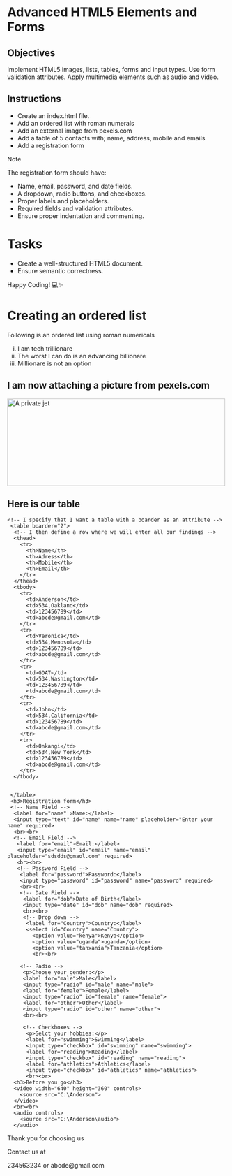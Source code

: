 # Advanced HTML5 Elements and Forms

## Objectives
Implement HTML5 images, lists, tables, forms and input types.
Use form validation attributes.
Apply multimedia elements such as audio and video.

## Instructions

- Create an index.html file.
- Add an ordered list with roman numerals
- Add an external image from pexels.com
- Add a table of 5 contacts with; name, address, mobile and emails
- Add a registration form

>[!NOTE]
>  The registration form should have:
>- Name, email, password, and date fields.
>- A dropdown, radio buttons, and checkboxes.
>- Proper labels and placeholders.
>- Required fields and validation attributes.
>- Ensure proper indentation and commenting.
 
# Tasks
- Create a well-structured HTML5 document.
- Ensure semantic correctness.

Happy Coding! 💻✨

<!DOCTYPE html>
<html>
  <head>
    <title>Week 2 Web development</title>
  </head>
  <body>
    <h1>Creating an ordered list</h1>
    <p>Following is an ordered list using roman numericals</p>
    <ol type="i">
      <li>I am tech trillionare</li>
      <li>The worst I can do is an advancing billionare</li>
      <li>Millionare is not an option</li>
    </ol>
    <h2>I am now attaching a picture from pexels.com</h2>
    <img src="Week 2/istockphoto-1457441464-612x612.jpg" alt="A private jet" width="500" height="200">
    <h2>Here is our table</h2>

    <!-- I specify that I want a table with a boarder as an attribute -->
     <table boarder="2">
      <!-- I then define a row where we will enter all our findings -->
      <thead>
        <tr>
          <th>Name</th>
          <th>Adress</th>
          <th>Mobile</th>
          <th>Email</th>
        </tr>
      </thead>
      <tbody>
        <tr>
          <td>Anderson</td>
          <td>534,Oakland</td>
          <td>123456789</td>
          <td>abcde@gmail.com</td>
        </tr>
        <tr>
          <td>Veronica</td>
          <td>534,Menosota</td>
          <td>123456789</td>
          <td>abcde@gmail.com</td>
        </tr>
        <tr>
          <td>GOAT</td>
          <td>534,Washington</td>
          <td>123456789</td>
          <td>abcde@gmail.com</td>
        </tr>
        <tr>
          <td>John</td>
          <td>534,California</td>
          <td>123456789</td>
          <td>abcde@gmail.com</td>
        </tr>
        <tr>
          <td>Onkangi</td>
          <td>534,New York</td>
          <td>123456789</td>
          <td>abcde@gmail.com</td>
        </tr>
      </tbody>
       
       
     </table>
     <h3>Registration form</h3>
     <!-- Name Field -->
      <label for="name" >Name:</label>
      <input type="text" id="name" name="name" placeholder="Enter your name" required>
      <br><br>
      <!-- Email Field -->
       <label for="email">Email:</label>
       <input type="email" id="email" name="email" placeholder="sdsdds@gmaol.com" required>
       <br><br>
       <!-- Password Field -->
        <label for="password">Password:</label>
        <input type="password" id="password" name="password" required>
        <br><br>
        <!-- Date Field -->
         <label for="dob">Date of Birth</label>
         <input type="date" id="dob" name="dob" required>
         <br><br>
         <!-- Drop down -->
          <label for="Country">Country:</label>
          <select id="Country" name="Country">
            <option value="kenya">Kenya</option>
            <option value="uganda">uganda</option>
            <option value="tanxania">Tanzania</option>
            <br><br>

        <!-- Radio -->
         <p>Choose your gender:</p>
         <label for="male">Male</label>
         <input type="radio" id="male" name="male">
         <label for="female">Female</label>
         <input type="radio" id="female" name="female">
         <label for="other">Other</label>
         <input type="radio" id="other" name="other">
         <br><br>

         <!-- Checkboxes -->
          <p>Selct your hobbies:</p>
          <label for="swimming">Swimming</label>
          <input type="checkbox" id="swimming" name="swimming">
          <label for="reading">Reading</label>
          <input type="checkbox" id="reading" name="reading">
          <label for="athletics">Athletics</label>
          <input type="checkbox" id="athletics" name="athletics">
          <br><br>
      <h3>Before you go</h3>
      <video width="640" height="360" controls>
        <source src="C:\Anderson">
      </video>
      <br><br>
      <audio controls>
        <source src="C:\Anderson\audio">
      </audio>
          
          


  </body>
  <footer>
    <p>Thank you for choosing us</p>
    <p>Contact us at</p>
    <p>234563234 or abcde@gmail.com</p>
    
  </footer>
</html>
